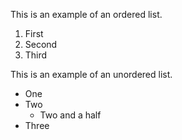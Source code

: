 This is an example of an ordered list.
1. First
2. Second
3. Third

This is an example of an unordered list.
* One
* Two
  - Two and a half
* Three
